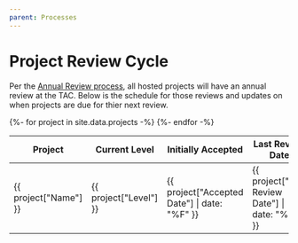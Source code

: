 ```yaml
---
parent: Processes
---
```


# Project Review Cycle

Per the [Annual Review process](project_stages#tac-review), all hosted projects will have an annual review at the TAC. Below is the schedule for those reviews and updates on when projects are due for thier next review.

<table class="sortable">
<thead>
    <tr>
        <th>Project</th>
        <th>Current Level</th>
        <th>Initially Accepted</th>
        <th>Last Review Date</th>
        <th>Next Review Date</th>
    </tr>
</thead>
<tbody>
{%- for project in site.data.projects -%}
    <tr>
        <td>{{ project["Name"] }}</td>
        <td>{{ project["Level"] }}</td>
        <td>{{ project["Accepted Date"] | date: "%F" }}</td>
        <td>{{ project["Last Review Date"] | date: "%F" }}</td>
        <td>{{ project["Next Review Date"] | date: "%F" }}</td>
    </tr>
{%- endfor -%}
</tbody>
</table>
<link rel="stylesheet" href="../css/sorTable.css">
<script src="../js/sorTable.min.js"></script>
